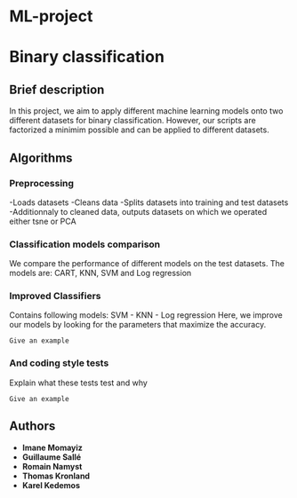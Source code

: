 # ML-project
# Binary classification

## Brief description

In this project, we aim to apply different machine learning models onto two different datasets for binary classification. However, our scripts 
are factorized a minimim possible and can be applied to different datasets.

## Algorithms

### Preprocessing

-Loads datasets
-Cleans data
-Splits datasets into training and test datasets
-Additionnaly to cleaned data, outputs datasets on which we operated either tsne or PCA


### Classification models comparison


We compare the performance of different models on the test datasets.
The models are: CART, KNN, SVM and Log regression


### Improved Classifiers

Contains following models:
SVM - KNN - Log regression 
Here, we improve our models by looking for the parameters that maximize the accuracy. 
```
Give an example
```

### And coding style tests

Explain what these tests test and why

```
Give an example
```





## Authors

* **Imane Momayiz** 
* **Guillaume Sallé**
* **Romain Namyst**
* **Thomas Kronland**
* **Karel Kedemos**






